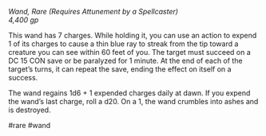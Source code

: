 *Wand, Rare (Requires Attunement by a Spellcaster)*  
*4,400 gp*

This wand has 7 charges. While holding it, you can use an action to expend 1 of its charges to cause a thin blue ray to streak from the tip toward a creature you can see within 60 feet of you. The target must succeed on a DC 15 CON save or be paralyzed for 1 minute. At the end of each of the target’s turns, it can repeat the save, ending the effect on itself on a success.

The wand regains 1d6 + 1 expended charges daily at dawn. If you expend the wand’s last charge, roll a d20. On a 1, the wand crumbles into ashes and is destroyed.

#rare #wand
